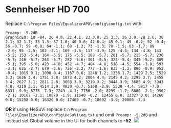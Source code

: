 # Sennheiser HD 700
Replace `C:\Program Files\EqualizerAPO\config\config.txt` with:
```
Preamp: -5.2dB
GraphicEQ: 10 -84; 20 4.8; 22 4.1; 23 3.8; 25 3.3; 26 3.0; 28 2.6; 30 2.1; 32 1.7; 35 1.3; 37 1.0; 40 0.6; 42 0.4; 45 0.1; 49 -0.2; 52 -0.4; 56 -0.7; 59 -0.8; 64 -1.1; 68 -1.2; 73 -1.3; 78 -1.5; 83 -1.7; 89 -2.0; 95 -2.5; 102 -3.1; 109 -3.6; 117 -3.9; 125 -4.4; 134 -4.8; 143 -5.2; 153 -5.4; 164 -5.5; 175 -5.5; 188 -5.7; 201 -5.7; 215 -5.7; 230 -5.7; 246 -5.7; 263 -5.7; 282 -5.6; 301 -5.5; 323 -5.4; 345 -5.2; 369 -5.1; 395 -5.0; 423 -4.8; 452 -4.7; 484 -4.8; 518 -4.5; 554 -3.8; 593 -3.1; 635 -2.7; 679 -2.6; 726 -2.2; 777 -1.6; 832 -1.3; 890 -0.9; 952 -0.4; 1019 0.1; 1090 0.4; 1167 0.6; 1248 1.2; 1336 1.7; 1429 2.5; 1529 3.3; 1636 3.4; 1751 3.8; 1873 4.2; 2004 4.4; 2145 4.2; 2295 3.7; 2455 3.4; 2627 3.1; 2811 2.8; 3008 3.0; 3219 3.2; 3444 3.9; 3685 4.9; 3943 4.8; 4219 3.1; 4514 2.0; 4830 -0.7; 5168 -2.9; 5530 -4.4; 5917 -7.0; 6331 -9.9; 6775 -7.3; 7249 -4.1; 7756 -2.0; 8299 -1.7; 8880 -2.1; 9502 -2.1; 10167 -2.1; 10879 -1.9; 11640 -0.2; 12455 0.0; 13327 0.0; 14260 0.0; 15258 0.0; 16326 0.0; 17469 -0.7; 18692 -3.9; 20000 -7.3
```
**OR** if using HeSuVi replace `C:\Program Files\EqualizerAPO\config\HeSuVi\eq.txt` and omit `Preamp: -5.2dB` and instead set Global volume in the UI for both channels to **-52**.
![](https://raw.githubusercontent.com/jaakkopasanen/AutoEq/master/results/Innerfidelity%202017/innerfidelity/onear/Sennheiser%20HD%20700/Sennheiser%20HD%20700.png)
